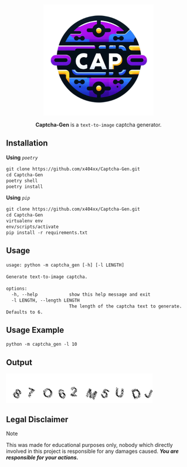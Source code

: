 <div align="center">

<img src="assets/logo.png" width="300" height="auto">

**Captcha-Gen** is a `text-to-image` captcha generator.

</div>

## **Installation**

**Using** _`poetry`_

```
git clone https://github.com/x404xx/Captcha-Gen.git
cd Captcha-Gen
poetry shell
poetry install
```

**Using** _`pip`_

```
git clone https://github.com/x404xx/Captcha-Gen.git
cd Captcha-Gen
virtualenv env
env/scripts/activate
pip install -r requirements.txt
```

## Usage

```
usage: python -m captcha_gen [-h] [-l LENGTH]

Generate text-to-image captcha.

options:
  -h, --help            show this help message and exit
  -l LENGTH, --length LENGTH
                        The length of the captcha text to generate. Defaults to 6.
```

## Usage Example

```
python -m captcha_gen -l 10
```

## Output

<img src="assets/captcha.png" width="400" height="auto">

## **Legal Disclaimer**

> [!Note]
> This was made for educational purposes only, nobody which directly involved in this project is responsible for any damages caused. **_You are responsible for your actions._**
